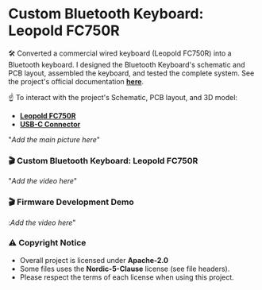 # Custom Bluetooth Keyboard: Leopold FC750R

🛠️ Converted a commercial wired keyboard (Leopold FC750R) into a Bluetooth keyboard. I designed the Bluetooth Keyboard's schematic and PCB layout, assembled the keyboard, and tested the complete system. See the project's official documentation <a href="https://docs.google.com/document/d/1T1kuHEfLhl1W9Vp5NQ1bjV8UXPvdlBXKJn0wyxQ07zg/edit?usp=sharing" target="_blank">**here**</a>.

☝️ To interact with the project's Schematic, PCB layout, and 3D model: 
- <a href="https://personal-viewer.365.altium.com/client/index.html?feature=embed&source=85A6DA05-4A21-4D8C-ACF3-C134DFF70774&activeView=3D">**Leopold FC750R**</a> 
- <a href="https://personal-viewer.365.altium.com/client/index.html?feature=embed&source=235BD5DE-8155-44AA-9E0C-20B4551AB35A&activeView=3D">**USB-C Connector**</a>  

"*Add the main picture here*"

### 🎬 Custom Bluetooth Keyboard: Leopold FC750R 

"*Add the video here*"

### 🎬 Firmware Development Demo 

:*Add the video here*"

### ⚠️ Copyright Notice

- Overall project is licensed under **Apache-2.0**
- Some files uses the **Nordic-5-Clause** license (see file headers).
- Please respect the terms of each license when using this project.
